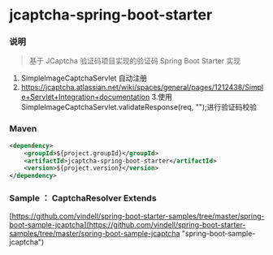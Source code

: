 # jcaptcha-spring-boot-starter


### 说明

 > 基于 JCaptcha 验证码项目实现的验证码 Spring Boot Starter 实现

1. SimpleImageCaptchaServlet 自动注册
2. https://jcaptcha.atlassian.net/wiki/spaces/general/pages/1212438/Simple+Servlet+Integration+documentation
3.使用 SimpleImageCaptchaServlet.validateResponse(req, "");进行验证码校验

### Maven

``` xml
<dependency>
	<groupId>${project.groupId}</groupId>
	<artifactId>jcaptcha-spring-boot-starter</artifactId>
	<version>${project.version}</version>
</dependency>
```

### Sample ：  CaptchaResolver Extends

[https://github.com/vindell/spring-boot-starter-samples/tree/master/spring-boot-sample-jcaptcha](https://github.com/vindell/spring-boot-starter-samples/tree/master/spring-boot-sample-jcaptcha "spring-boot-sample-jcaptcha")

